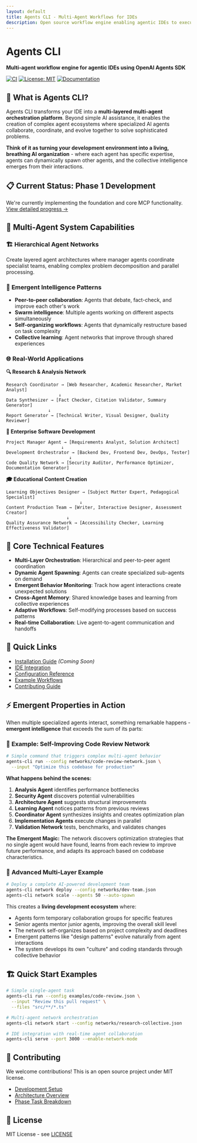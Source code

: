 ```yaml
---
layout: default
title: Agents CLI - Multi-Agent Workflows for IDEs
description: Open source workflow engine enabling agentic IDEs to execute sophisticated multi-agent workflows
---
```


# Agents CLI

**Multi-agent workflow engine for agentic IDEs using OpenAI Agents SDK**

[![CI](https://github.com/sofatutor/agents-cli/workflows/CI/badge.svg)](https://github.com/sofatutor/agents-cli/actions)
[![License: MIT](https://img.shields.io/badge/License-MIT-yellow.svg)](https://opensource.org/licenses/MIT)
[![Documentation](https://img.shields.io/badge/docs-GitHub%20Pages-blue)](https://sofatutor.github.io/agents-cli)

## 🚀 What is Agents CLI?

Agents CLI transforms your IDE into a **multi-layered multi-agent orchestration platform**. Beyond simple AI assistance, it enables the creation of complex agent ecosystems where specialized AI agents collaborate, coordinate, and evolve together to solve sophisticated problems.

**Think of it as turning your development environment into a living, breathing AI organization** - where each agent has specific expertise, agents can dynamically spawn other agents, and the collective intelligence emerges from their interactions.

## 📋 Current Status: Phase 1 Development

We're currently implementing the foundation and core MCP functionality.
[View detailed progress →](contributing/phase-roadmap)

## 🧠 Multi-Agent System Capabilities

### 🏗️ **Hierarchical Agent Networks**
Create layered agent architectures where manager agents coordinate specialist teams, enabling complex problem decomposition and parallel processing.

### 🔄 **Emergent Intelligence Patterns**
- **Peer-to-peer collaboration**: Agents that debate, fact-check, and improve each other's work
- **Swarm intelligence**: Multiple agents working on different aspects simultaneously
- **Self-organizing workflows**: Agents that dynamically restructure based on task complexity
- **Collective learning**: Agent networks that improve through shared experiences

### 🌐 **Real-World Applications**

**🔍 Research & Analysis Network**
```
Research Coordinator → [Web Researcher, Academic Researcher, Market Analyst]
                    ↓
Data Synthesizer → [Fact Checker, Citation Validator, Summary Generator]
                ↓
Report Generator → [Technical Writer, Visual Designer, Quality Reviewer]
```

**🏢 Enterprise Software Development**
```
Project Manager Agent → [Requirements Analyst, Solution Architect]
                     ↓
Development Orchestrator → [Backend Dev, Frontend Dev, DevOps, Tester]
                        ↓
Code Quality Network → [Security Auditor, Performance Optimizer, Documentation Generator]
```

**🎓 Educational Content Creation**
```
Learning Objectives Designer → [Subject Matter Expert, Pedagogical Specialist]
                            ↓
Content Production Team → [Writer, Interactive Designer, Assessment Creator]
                       ↓
Quality Assurance Network → [Accessibility Checker, Learning Effectiveness Validator]
```

## 🎯 Core Technical Features

- **Multi-Layer Orchestration**: Hierarchical and peer-to-peer agent coordination
- **Dynamic Agent Spawning**: Agents can create specialized sub-agents on demand
- **Emergent Behavior Monitoring**: Track how agent interactions create unexpected solutions
- **Cross-Agent Memory**: Shared knowledge bases and learning from collective experiences
- **Adaptive Workflows**: Self-modifying processes based on success patterns
- **Real-time Collaboration**: Live agent-to-agent communication and handoffs

## 🔗 Quick Links

- [Installation Guide](getting-started/installation) *(Coming Soon)*
- [IDE Integration](guides/ide-integration)
- [Configuration Reference](api/configuration-schema)
- [Example Workflows](examples/)
- [Contributing Guide](contributing/development-setup)

## ⚡ Emergent Properties in Action

When multiple specialized agents interact, something remarkable happens - **emergent intelligence** that exceeds the sum of its parts:

### 🌟 **Example: Self-Improving Code Review Network**

```bash
# Simple command that triggers complex multi-agent behavior
agents-cli run --config networks/code-review-network.json \
  --input "Optimize this codebase for production"
```

**What happens behind the scenes:**
1. **Analysis Agent** identifies performance bottlenecks
2. **Security Agent** discovers potential vulnerabilities
3. **Architecture Agent** suggests structural improvements
4. **Learning Agent** notices patterns from previous reviews
5. **Coordinator Agent** synthesizes insights and creates optimization plan
6. **Implementation Agents** execute changes in parallel
7. **Validation Network** tests, benchmarks, and validates changes

**The Emergent Magic:** The network discovers optimization strategies that no single agent would have found, learns from each review to improve future performance, and adapts its approach based on codebase characteristics.

### 🚀 **Advanced Multi-Layer Example**

```bash
# Deploy a complete AI-powered development team
agents-cli network deploy --config networks/dev-team.json
agents-cli network scale --agents 50 --auto-spawn
```

This creates a **living development ecosystem** where:
- Agents form temporary collaboration groups for specific features
- Senior agents mentor junior agents, improving the overall skill level
- The network self-organizes based on project complexity and deadlines
- Emergent patterns like "design patterns" evolve naturally from agent interactions
- The system develops its own "culture" and coding standards through collective behavior

## 🏗️ Quick Start Examples

```bash
# Simple single-agent task
agents-cli run --config examples/code-review.json \
  --input "Review this pull request" \
  --files "src/**/*.ts"

# Multi-agent network orchestration
agents-cli network start --config networks/research-collective.json

# IDE integration with real-time agent collaboration
agents-cli serve --port 3000 --enable-network-mode
```

## 🤝 Contributing

We welcome contributions! This is an open source project under MIT license.

- [Development Setup](contributing/development-setup)
- [Architecture Overview](contributing/architecture)
- [Phase Task Breakdown](contributing/phase-roadmap)

## 📄 License

MIT License - see [LICENSE](https://github.com/sofatutor/agents-cli/blob/main/LICENSE)